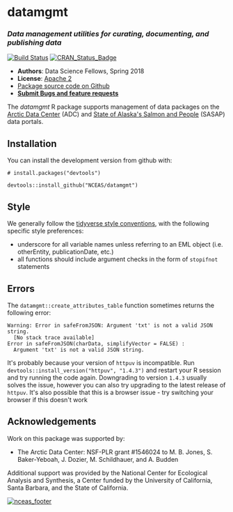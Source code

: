 # datamgmt
### *Data management utilities for curating, documenting, and publishing data*

[![Build Status](https://travis-ci.org/NCEAS/datamgmt.svg?branch=master)](https://travis-ci.org/NCEAS/datamgmt)
[![CRAN_Status_Badge](http://www.r-pkg.org/badges/version/datamgmt)](https://cran.r-project.org/package=datamgmt)

- **Authors**: Data Science Fellows, Spring 2018
- **License**: [Apache 2](http://opensource.org/licenses/Apache-2.0)
- [Package source code on Github](https://github.com/NCEAS/datamgmt)
- [**Submit Bugs and feature requests**](https://github.com/NCEAS/datamgmt/issues)

The *datamgmt* R package supports management of data packages on the [Arctic Data Center](https://arcticdata.io/) (ADC) and [State of Alaska's Salmon and People](https://alaskasalmonandpeople.org/) (SASAP) data portals. 

## Installation
You can install the development version from github with:

```{r}
# install.packages("devtools")

devtools::install_github("NCEAS/datamgmt")
```

## Style
We generally follow the [tidyverse style conventions](http://style.tidyverse.org/), with the following specific style preferences: 

- underscore for all variable names unless referring to an EML object (i.e. otherEntity, publicationDate, etc.)
- all functions should include argument checks in the form of `stopifnot` statements

## Errors
The `datamgmt::create_attributes_table` function sometimes returns the following error:
```
Warning: Error in safeFromJSON: Argument 'txt' is not a valid JSON string.
  [No stack trace available]
Error in safeFromJSON(charData, simplifyVector = FALSE) : 
  Argument 'txt' is not a valid JSON string.
  ```  
It's probably because your version of `httpuv` is incompatible.  Run `devtools::install_version("httpuv", "1.4.3")` and restart your R session and try running the code again.  Downgrading to version `1.4.3` usually solves the issue, however you can also try upgrading to the latest release of `httpuv`.  It's also possible that this is a browser issue - try switching your browser if this doesn't work

## Acknowledgements
Work on this package was supported by:

- The Arctic Data Center: NSF-PLR grant #1546024 to M. B. Jones, S. Baker-Yeboah, J. Dozier, M. Schildhauer, and A. Budden

Additional support was provided by the National Center for Ecological Analysis and Synthesis, a Center funded by the University of California, Santa Barbara, and the State of California.

[![nceas_footer](https://www.nceas.ucsb.edu/files/newLogo_0.png)](http://www.nceas.ucsb.edu)
